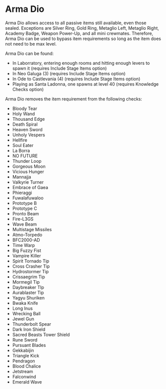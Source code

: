 # Arma Dio
Arma Dio allows access to all passive items still available, even those sealed. Exceptions are Silver Ring, Gold Ring, Metaglio Left, Metaglio Right, Academy Badge, Weapon Power-Up, and all mini crewmates. Therefore, Arma Dio can be used to bypass item requirements so long as the item does not need to be max level.

Arma Dio can be found:
* In Laborratory, entering enough rooms and hitting enough levers to spawn it (requires Include Stage Items option)
* In Neo Galuga (3) (requires Include Stage Items option)
* In Ode to Castlevania (4) (requires Include Stage Items option)
* Playing as Santa Ladonna, one spawns at level 40 (requires Knowledge Checks option)

Arma Dio removes the item requirement from the following checks:

* Bloody Tear
* Holy Wand
* Thousand Edge
* Death Spiral
* Heaven Sword
* Unholy Vespers
* Hellfire
* Soul Eater
* La Borra
* NO FUTURE
* Thunder Loop
* Gorgeous Moon
* Vicious Hunger
* Mannajja
* Valkyrie Turner
* Embrace of Gaea
* Phieraggi
* Fuwalafuwaloo
* Prototype B
* Prototype C
* Pronto Beam
* Fire-L3GS
* Wave Beam
* Multistage Missiles
* Atmo-Torpedo
* BFC2000-AD
* Time Warp
* Big Fuzzy Fist
* Vampire Killer
* Spirit Tornado Tip
* Cross Crasher Tip
* Hydrostormer Tip
* Crissaegrim Tip
* Mormegil Tip
* Daybreaker TIp
* Aurablaster Tip
* Yagyu Shuriken
* Bwaka Knife
* Long Inus
* Wrecking Ball
* Jewel Gun
* Thunderbolt Spear
* Dark Iron Shield
* Sacred Beasts Tower Shield
* Rune Sword
* Pursuant Blades
* Gekkabijin
* Triangle Kick
* Pendragon
* Blood Chalice
* Jetstream
* Falconwind
* Emerald Wave